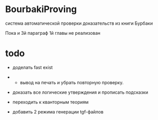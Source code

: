 # BourbakiProving
система автоматической проверки доказательств
из книги Бурбаки

Пока и 3й параграф 1й главы не реализован

# todo

* доделать fast exist
* * вывод на печать и убрать повторную проверку.
* доказать все логические утверждения и прописать подсказки
* переходить к кванторным теориям

* добавить 2 режима генерации tgf-файлов

